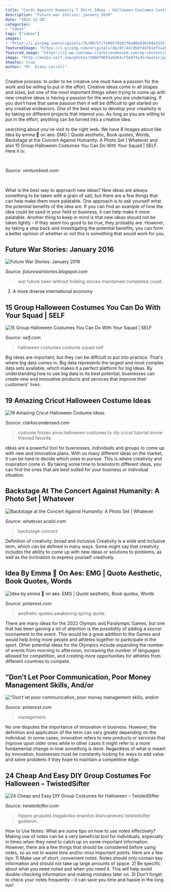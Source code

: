 ```yaml
---
title: "Cards Against Humanity T Shirt Ideas : Halloween Costumes Costume Squad Self"
description: "Future war stories: january 2016"
date: "2022-11-20"
categories:
- "ideas"
tags: ["ideas"]
images:
- "https://i.pinimg.com/originals/7e/00/5f/7e005f0202f6a08b030104e3155fbc51.jpg"
featuredImage: "https://i.pinimg.com/originals/db/8f/4d/db8f4d701ef1a16260bbb2f0263ba913.jpg"
featured_image: "https://i2.wp.com/www.clarkscondensed.com/wp-content/uploads/2017/10/Frozen-Anna-Tutorial-003s.jpg?resize=640%2C960&amp;ssl=1"
image: "http://media.self.com/photos/580670655a0364cf5e074a35/master/pass/Screen%20Shot%202016-10-18%20at%202.54.39%20PM.png"
ShowToc: true
author: "Mr. Evans Carroll"
---
```



Creative process: In order to be creative one must have a passion for the work and be willing to put in the effort.
Creative ideas come in all shapes and sizes, but one of the most important things when trying to come up with new creative ideas is having a passion for the work you are undertaking. If you don’t have that same passion then it will be difficult to get started on any creative endeavors. One of the best ways to develop your creativity is by taking on different projects that interest you. As long as you are willing to put in the effort, anything can be turned into a creative idea.

	

		
searching about  you've visit to the right web. We have 8 Images about  like Idea by emma 🌙 on aes: EMG | Quote aesthetic, Book quotes, Words, Backstage at the Concert Against Humanity: A Photo Set | Whatever and also 15 Group Halloween Costumes You Can Do With Your Squad | SELF. Here it is:
		
    
## 

<img loading=lazy src="https://venturebeat.com/wp-content/uploads/2019/11/vivoexynos-e1573227653262.jpg" onerror="this.onerror=null;this.src='https://tse4.mm.bing.net/th?id=OIP.oTbiObz3bFvUIhbHnSiY5wHaEK&amp;pid=15.1';" alt="">

_Source: venturebeat.com_

>. 

	

What is the best way to approach new ideas?
New ideas are always something to be taken with a grain of salt, but there are a few things that can help make them more palatable. One approach is to ask yourself what the potential benefits of the idea are. If you can find an example of how the idea could be used in your field or business, it can help make it more palatable. Another thing to keep in mind is that new ideas should not be taken lightly - if they seem too good to be true, they probably are. However, by taking a step back and investigating the potential benefits, you can form a better opinion of whether or not this is something that would work for you.

    
## Future War Stories: January 2016

<img loading=lazy src="https://1.bp.blogspot.com/-0176ticBQfQ/VpldnR00qOI/AAAAAAABV3I/z7GRChpdLnk/s400/Acknowledgment.gif" onerror="this.onerror=null;this.src='https://tse3.mm.bing.net/th?id=OIP.bUcPwW_cGrE-A_nUcvSfZQAAAA&amp;pid=15.1';" alt="Future War Stories: January 2016">

_Source: futurewarstories.blogspot.com_

>war future been without holding stories maintained completed could. 

	

2. A more diverse international economy 

    
## 15 Group Halloween Costumes You Can Do With Your Squad | SELF

<img loading=lazy src="http://media.self.com/photos/580670655a0364cf5e074a35/master/pass/Screen%20Shot%202016-10-18%20at%202.54.39%20PM.png" onerror="this.onerror=null;this.src='https://tse1.mm.bing.net/th?id=OIP.qXOvy3ALIl0gKZC69LVg2wHaEX&amp;pid=15.1';" alt="15 Group Halloween Costumes You Can Do With Your Squad | SELF">

_Source: self.com_

>halloween costumes costume squad self. 

	

Big ideas are important, but they can be difficult to put into practice. That's where big data comes in. Big data represents the largest and most complex data sets available, which makes it a perfect platform for big ideas. By understanding how to use big data to its best potential, businesses can create new and innovative products and services that improve their customers' lives.

    
## 19 Amazing Cricut Halloween Costume Ideas

<img loading=lazy src="https://i2.wp.com/www.clarkscondensed.com/wp-content/uploads/2017/10/Frozen-Anna-Tutorial-003s.jpg?resize=640%2C960&amp;ssl=1" onerror="this.onerror=null;this.src='https://tse2.mm.bing.net/th?id=OIP.SFoF4YBB6jGXXwPINFnUQAHaLH&amp;pid=15.1';" alt="19 Amazing Cricut Halloween Costume Ideas">

_Source: clarkscondensed.com_

>costume frozen anna halloween costumes tv diy cricut tutorial movie themed favorite. 

	

Ideas are a powerful tool for businesses, individuals and groups to come up with new and innovative plans. With so many different ideas on the market, it can be hard to decide which ones to pursue. This is where creativity and inspiration come in. By taking some time to brainstorm different ideas, you can find the ones that are best suited for your business or individual situation.

    
## Backstage At The Concert Against Humanity: A Photo Set | Whatever

<img loading=lazy src="https://farm1.staticflickr.com/374/20209465551_bc6fef9b29_c.jpg" onerror="this.onerror=null;this.src='https://tse3.mm.bing.net/th?id=OIP.LS4pjTaq90zzuSCcHhP2LQHaE6&amp;pid=15.1';" alt="Backstage at the Concert Against Humanity: A Photo Set | Whatever">

_Source: whatever.scalzi.com_

>backstage concert. 

	

Definition of creativity: broad and inclusive
Creativity is a wide and inclusive term, which can be defined in many ways. Some might say that creativity includes the ability to come up with new ideas or solutions to problems, as well as the inclination to express yourself creatively.

    
## Idea By Emma 🌙 On Aes: EMG | Quote Aesthetic, Book Quotes, Words

<img loading=lazy src="https://i.pinimg.com/originals/7e/00/5f/7e005f0202f6a08b030104e3155fbc51.jpg" onerror="this.onerror=null;this.src='https://tse3.mm.bing.net/th?id=OIP.y1Q_KexUqWVnMQuU3zV74QHaJ4&amp;pid=15.1';" alt="Idea by emma 🌙 on aes: EMG | Quote aesthetic, Book quotes, Words">

_Source: pinterest.com_

>aesthetic quotes awakening spring quote. 

	

There are many ideas for the 2022 Olympic and Paralympic Games, but one that has been gaining a lot of attention is the possibility of adding a soccer tournament to the event. This would be a great addition to the Games and would help bring more people and athletes together to participate in the sport. Other potential ideas for the Olympics include expanding the number of events from morning to afternoon, increasing the number of languages allowed for competition, and creating more opportunities for athletes from different countries to compete.

    
## ”Don’t Let Poor Communication, Poor Money Management Skills, And/or

<img loading=lazy src="https://i.pinimg.com/originals/db/8f/4d/db8f4d701ef1a16260bbb2f0263ba913.jpg" onerror="this.onerror=null;this.src='https://tse2.mm.bing.net/th?id=OIP.1ODTPeDajQJMSGeW5ZMozQHaDp&amp;pid=15.1';" alt="”Don’t let poor communication, poor money management skills, and/or">

_Source: pinterest.com_

>management. 

	

No one disputes the importance of innovation in business. However, the definition and application of the term can vary greatly depending on the individual. In some cases, innovation refers to new products or services that improve upon older ones while in other cases it might refer to a more fundamental change in how something is done. Regardless of what is meant by innovation, businesses must be constantly looking for ways to add value and solve problems if they hope to maintain a competitive edge.

    
## 24 Cheap And Easy DIY Group Costumes For Halloween – TwistedSifter

<img loading=lazy src="https://twistedsifter.com/wp-content/uploads/2015/10/cheap-easy-diy-group-costumes-for-halloween-22.jpg" onerror="this.onerror=null;this.src='https://tse4.mm.bing.net/th?id=OIP.kOq3dFLbpkKAh0jGA27hmAHaJB&amp;pid=15.1';" alt="24 Cheap and Easy DIY Group Costumes for Halloween – TwistedSifter">

_Source: twistedsifter.com_

>hippos grupales tragabolas enanitos blancanieves twistedsifter gustaron. 

	

How to Use Notes: What are some tips on how to use notes effectively?
Making use of notes can be a very beneficial tool for individuals, especially in times when they need to catch up on some important information. However, there are a few things that should be considered before using notes, so as not to waste time and/or miss important points. Here are a few tips: 1) Make use of short, convenient notes. Notes should only contain key information and should not take up large amounts of space. 2) Be specific about what you need noted and when you need it. This will help avoid double-checking information and making mistakes later on. 3) Don’t forget to check your notes frequently – it can save you time and hassle in the long run!

